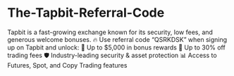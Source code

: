 # The-Tapbit-Referral-Code
Tapbit is a fast-growing exchange known for its security, low fees, and generous welcome bonuses.  🔥 Use referral code “QSRKDSK” when signing up on Tapbit and unlock:  💸 Up to $5,000 in bonus rewards  🧾 Up to 30% off trading fees  🛡️ Industry-leading security &amp; asset protection  📊 Access to Futures, Spot, and Copy Trading features
